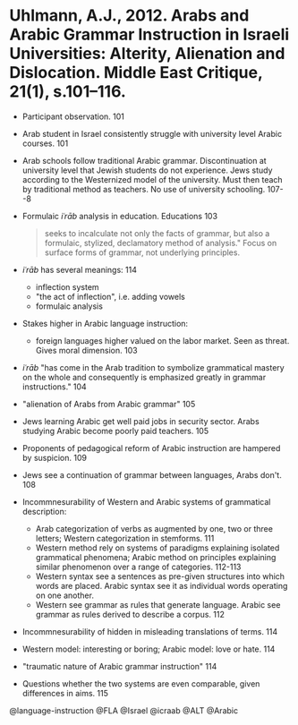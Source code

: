 # Uhlmann, A.J., 2012. Arabs and Arabic Grammar Instruction in Israeli Universities: Alterity, Alienation and Dislocation. Middle East Critique, 21(1), s.101–116.

- Participant observation. 101

- Arab student in Israel consistently struggle with university level Arabic courses. 101

- Arab schools follow traditional Arabic grammar. Discontinuation at university level that Jewish students do not experience. Jews study according to the Westernized model of the university. Must then teach by traditional method as teachers. No use of university schooling. 107--8

- Formulaic *iʿrāb* analysis in education. Educations 103

  > seeks to incalculate not only the facts of grammar, but also a formulaic, stylized, declamatory method of analysis." Focus on surface forms of grammar, not underlying principles.

- *iʿrāb* has several meanings: 114
  - inflection system
  - "the act of inflection", i.e. adding vowels
  - formulaic analysis

- Stakes higher in Arabic language instruction:
  - foreign languages higher valued on the labor market. Seen as threat. Gives moral dimension. 103

- *iʿrāb* "has come in the Arab tradition to symbolize grammatical mastery on the whole and consequently is emphasized greatly in grammar instructions." 104

- "alienation of Arabs from Arabic grammar" 105

- Jews learning Arabic get well paid jobs in security sector. Arabs studying Arabic become poorly paid teachers. 105

- Proponents of pedagogical reform of Arabic instruction are hampered by suspicion. 109

- Jews see a continuation of grammar between languages, Arabs don't. 108

- Incommnesurability of Western and Arabic systems of grammatical description:
  - Arab categorization of verbs as augmented by one, two or three letters; Western categorization in stemforms. 111
  - Western method rely on systems of paradigms explaining isolated grammatical phenomena; Arabic method on principles explaining similar phenomenon over a range of categories. 112-113
  - Western syntax see a sentences as pre-given structures into which words are placed. Arabic syntax see it as individual words operating on one another.
  - Western see grammar as rules that generate language. Arabic see grammar as rules derived to describe a corpus. 112

- Incommnesurability of hidden in misleading translations of terms. 114

- Western model: interesting or boring; Arabic model: love or hate. 114

- "traumatic nature of Arabic grammar instruction" 114

- Questions whether the two systems are even comparable, given differences in aims. 115

@language-instruction
@FLA
@Israel
@icraab
@ALT
@Arabic
